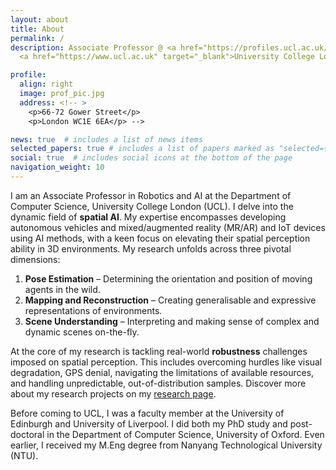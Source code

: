 ```yaml
---
layout: about
title: About
permalink: /
description: Associate Professor @ <a href="https://profiles.ucl.ac.uk/97533-chris-xiaoxuan-lu" target="_blank">Department of Computer Science</a>, 
  <a href="https://www.ucl.ac.uk" target="_blank">University College London</a> 

profile:
  align: right
  image: prof_pic.jpg
  address: <!-- >
    <p>66-72 Gower Street</p>
    <p>London WC1E 6EA</p> -->

news: true  # includes a list of news items
selected_papers: true # includes a list of papers marked as "selected={true}"
social: true  # includes social icons at the bottom of the page
navigation_weight: 10
---
```


I am an Associate Professor in Robotics and AI at the Department of Computer Science, University College London (UCL). I delve into the dynamic field of **spatial AI**. My expertise encompasses developing autonomous vehicles and mixed/augmented reality (MR/AR) and IoT devices using AI methods, with a keen focus on elevating their spatial perception ability in 3D environments. My research unfolds across three pivotal dimensions:
1. **Pose Estimation** – Determining the orientation and position of moving agents in the wild.
2. **Mapping and Reconstruction** – Creating generalisable and expressive representations of environments.
3. **Scene Understanding** – Interpreting and making sense of complex and dynamic scenes on-the-fly.

At the core of my research is tackling real-world **robustness** challenges imposed on spatial perception. This includes overcoming hurdles like visual degradation, GPS denial, navigating the limitations of available resources, and handling unpredictable, out-of-distribution samples. Discover more about my research projects on my [research page](https://christopherlu.github.io/research/).


Before coming to UCL, I was a faculty member at the University of Edinburgh and University of Liverpool. I did both my PhD study and post-doctoral in the Department of Computer Science, University of Oxford. Even earlier, I received my M.Eng degree from Nanyang Technological University (NTU). 

